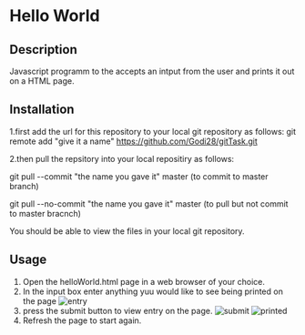 # Hello World 

## Description
Javascript programm to the accepts an intput from the user and prints it out on a HTML page.

## Installation 
1.first add the url for this repository to your local git repository as follows:
git remote add "give it a name" https://github.com/Godi28/gitTask.git

2.then pull the repsitory into your local repositiry as follows:

git pull --commit "the name you gave it" master (to commit to master branch)

git pull --no-commit "the name you gave it" master (to pull but not commit to master bracnch)

You should be able to view the files in your local git repository.

## Usage 
1. Open the helloWorld.html page in a web browser of your choice.
2. In the input box enter anything yuu would like to see being printed on the page
![entry](https://user-images.githubusercontent.com/88197915/137834344-0c9d732a-1adf-4600-ae61-92957ca6f4e6.png)
4. press the submit button to view entry on the page.
![submit](https://user-images.githubusercontent.com/88197915/137834366-77284d53-1550-4aa5-bf1f-40eb2af3de53.png)
![printed](https://user-images.githubusercontent.com/88197915/137834395-d29cb901-e0ea-46ad-8231-1927ae3a81c7.PNG)
6. Refresh the page to start again.
